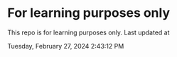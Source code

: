 # For learning purposes only
This repo is for learning purposes only.
Last updated at

Tuesday, February 27, 2024 2:43:12 PM

